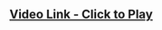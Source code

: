 <h2><a href="https://drive.google.com/file/d/1HERQVSroYUKbg1HcdgfSHtkQhDYoCbw3/view?usp=drivesdk">Video Link - Click to Play</a></h2>
